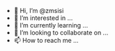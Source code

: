 - 👋 Hi, I’m @zmsisi
- 👀 I’m interested in ...
- 🌱 I’m currently learning ...
- 💞️ I’m looking to collaborate on ...
- 📫 How to reach me ...

<!---
zmsisi/zmsisi is a ✨ special ✨ repository because its `README.md` (this file) appears on your GitHub profile.
You can click the Preview link to take a look at your changes.
--->
